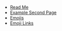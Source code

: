 - [Read Me](README)
- [Example Second Page](second-page)
- [Emojis](emoji)
- [Emoji Links](emoji-links-test)
